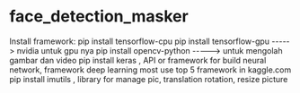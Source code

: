 # face_detection_masker

Install framework:
pip install tensorflow-cpu 
pip install tensorflow-gpu           -----> nvidia untuk gpu nya
pip install opencv-python            -----> untuk mengolah gambar dan video
pip install keras                   , API or framework for build neural network, framework deep learning most use top 5 framework in kaggle.com
pip install imutils                 , library for manage pic,  translation  rotation, resize picture

